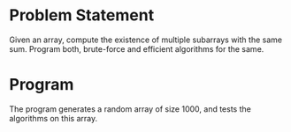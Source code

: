 # Problem Statement
Given an array, compute the existence of multiple subarrays with the same sum. Program both, brute-force and efficient algorithms for the same.

# Program
The program generates a random array of size 1000, and tests the algorithms on this array.
